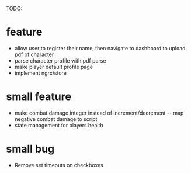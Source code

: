 TODO:
# feature
- allow user to register their name, then navigate to dashboard to upload pdf of character
- parse character profile with pdf parse
- make player default profile page 
- implement ngrx/store

# small feature
- make combat damage integer instead of increment/decrement
-- map negative combat damage to script
- state management for players health

# small bug
- Remove set timeouts on checkboxes

